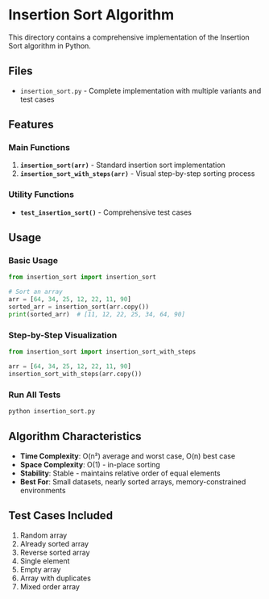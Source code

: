 # Insertion Sort Algorithm

This directory contains a comprehensive implementation of the Insertion Sort algorithm in Python.

## Files

- `insertion_sort.py` - Complete implementation with multiple variants and test cases

## Features

### Main Functions

1. **`insertion_sort(arr)`** - Standard insertion sort implementation
2. **`insertion_sort_with_steps(arr)`** - Visual step-by-step sorting process

### Utility Functions

- **`test_insertion_sort()`** - Comprehensive test cases

## Usage

### Basic Usage

```python
from insertion_sort import insertion_sort

# Sort an array
arr = [64, 34, 25, 12, 22, 11, 90]
sorted_arr = insertion_sort(arr.copy())
print(sorted_arr)  # [11, 12, 22, 25, 34, 64, 90]
```

### Step-by-Step Visualization

```python
from insertion_sort import insertion_sort_with_steps

arr = [64, 34, 25, 12, 22, 11, 90]
insertion_sort_with_steps(arr.copy())
```

### Run All Tests

```bash
python insertion_sort.py
```

## Algorithm Characteristics

- **Time Complexity**: O(n²) average and worst case, O(n) best case
- **Space Complexity**: O(1) - in-place sorting
- **Stability**: Stable - maintains relative order of equal elements
- **Best For**: Small datasets, nearly sorted arrays, memory-constrained environments

## Test Cases Included

1. Random array
2. Already sorted array
3. Reverse sorted array
4. Single element
5. Empty array
6. Array with duplicates
7. Mixed order array

 
